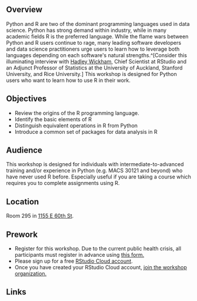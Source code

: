 ## Overview

Python and R are two of the dominant programming languages used in data science. Python has strong demand within industry, while in many academic fields R is the preferred language. While the flame wars between Python and R users continue to rage, many leading software developers and data science practitioners urge users to learn how to leverage both languages depending on each software's natural strengths.^[Consider this illuminating interview with [Hadley Wickham](https://www.superdatascience.com/podcast/hadley-wickham-talks-integration-and-future-of-python-and-r), Chief Scientist at RStudio and an Adjunct Professor of Statistics at the University of Auckland, Stanford University, and Rice University.] This workshop is designed for Python users who want to learn how to use R in their work.

## Objectives

- Review the origins of the R programming language.
- Identify the basic elements of R
- Distinguish equivalent operations in R from Python
- Introduce a common set of packages for data analysis in R

## Audience

This workshop is designed for individuals with intermediate-to-advanced training and/or experience in Python (e.g. MACS 30121 and beyond) who have never used R before. Especially useful if you are taking a course which requires you to complete assignments using R.

## Location

Room 295 in [1155 E 60th St](https://goo.gl/maps/7n7wDsd9mjnfRBtR8).

## Prework

- Register for this workshop. Due to the current public health crisis, all participants must register in advance using [this form.](https://forms.gle/jQnqENtXMYLEP4E29)
- Please sign up for a free [RStudio Cloud account](https://rstudio.cloud).
- Once you have created your RStudio Cloud account, [join the workshop organization.](https://rstudio.cloud/spaces/177434/join?access_code=cGV7c0V8%2Bpr0kFC5NkOX%2FgxNNhIm3PchWX1CjdBf)

## Links

